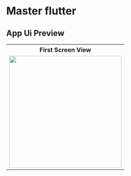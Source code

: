 # Master flutter

## App Ui Preview



<table>
  
  
<tr>                    
   
   <th> First Screen View</th>


</tr>
  
  
  
  
<tr>

<td>

<img src=""  width="300"/>

</td>


</tr>
</table>
